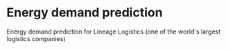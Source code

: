 # Energy demand prediction
Energy demand prediction for Lineage Logistics (one of the world's largest logistics companies)
